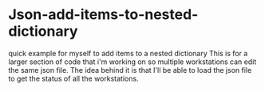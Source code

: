 # Json-add-items-to-nested-dictionary
quick example for myself to add items to a nested dictionary
This is for a larger section of code that i'm working on so multiple workstations can edit the same json file.
The idea behind it is that I'll be able to load the json file to get the status of all the workstations.
